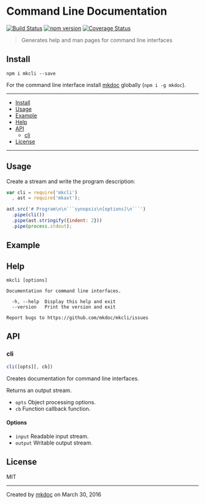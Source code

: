 # Command Line Documentation

[![Build Status](https://travis-ci.org/mkdoc/mkcli.svg?v=3)](https://travis-ci.org/mkdoc/mkcli)
[![npm version](http://img.shields.io/npm/v/mkcli.svg?v=3)](https://npmjs.org/package/mkcli)
[![Coverage Status](https://coveralls.io/repos/mkdoc/mkcli/badge.svg?branch=master&service=github&v=3)](https://coveralls.io/github/mkdoc/mkcli?branch=master)

> Generates help and man pages for command line interfaces

## Install

```
npm i mkcli --save
```

For the command line interface install [mkdoc][] globally (`npm i -g mkdoc`).

---

- [Install](#install)
- [Usage](#usage)
- [Example](#example)
- [Help](#help)
- [API](#api)
   - [cli](#cli)
- [License](#license)

---

## Usage

Create a stream and write the program description:

```javascript
var cli = require('mkcli')
  , ast = require('mkast');

ast.src('# Program\n\n```synopsis\n[options]\n```')
  .pipe(cli())
  .pipe(ast.stringify({indent: 2}))
  .pipe(process.stdout);
```

## Example

## Help

```
mkcli [options]

Documentation for command line interfaces.

  -h, --help  Display this help and exit
  --version   Print the version and exit

Report bugs to https://github.com/mkdoc/mkcli/issues
```

## API

### cli

```javascript
cli([opts][, cb])
```

Creates documentation for command line interfaces.

Returns an output stream.

* `opts` Object processing options.
* `cb` Function callback function.

#### Options

* `input` Readable input stream.
* `output` Writable output stream.

## License

MIT

---

Created by [mkdoc](https://github.com/mkdoc/mkdoc) on March 30, 2016

[mkdoc]: https://github.com/mkdoc/mkdoc
[mkast]: https://github.com/mkdoc/mkast
[through]: https://github.com/tmpfs/through3
[commonmark]: http://commonmark.org
[jshint]: http://jshint.com
[jscs]: http://jscs.info

